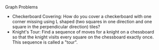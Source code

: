 Graph Problems

- Checkerboard Covering: How do you cover a checkerboard with one corner missing using L shaped (two squares in one direction and one square in the perpendicular direction) tiles?
- Knight's Tour: Find a sequence of moves for a knight on a chessboard so that the knight visits every square on the chessboard exactly once.  This sequence is called a "tour".
